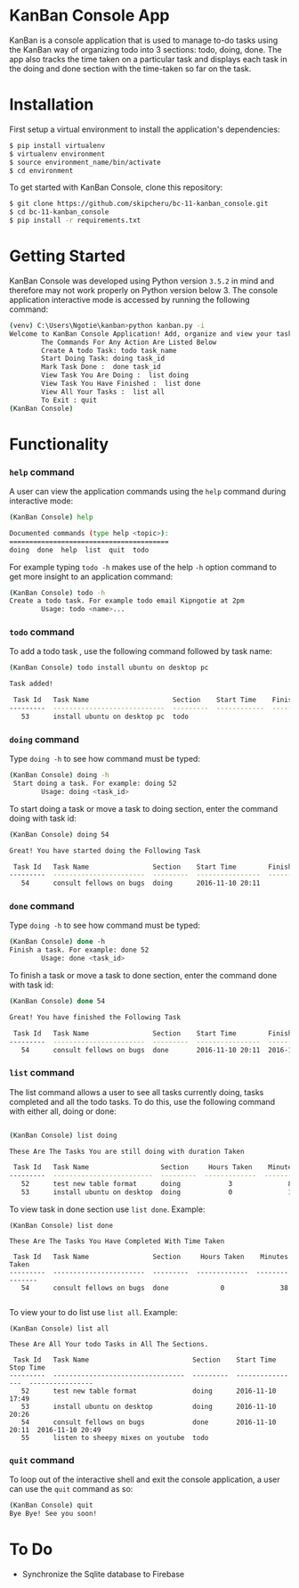 # KanBan Console App
KanBan is a console application that is used to manage to-do tasks using the KanBan way of organizing todo into 3 sections: todo, doing, done. The app also tracks the time taken on a particular task and displays each task in the doing and done section with the time-taken so far on the task.

# Installation
First setup a virtual environment to install the application's dependencies:
```sh
$ pip install virtualenv
$ virtualenv environment
$ source environment_name/bin/activate
$ cd environment
```
To get started with KanBan Console, clone this repository: 
```sh
$ git clone https://github.com/skipcheru/bc-11-kanban_console.git
$ cd bc-11-kanban_console
$ pip install -r requirements.txt
```

# Getting Started
KanBan Console was developed using Python version `3.5.2` in mind and therefore may not work properly on Python version below 3. The console application interactive mode is accessed by running the following command:
```sh
(venv) C:\Users\Ngotie\kanban>python kanban.py -i
Welcome to KanBan Console Application! Add, organize and view your tasks
        The Commands For Any Action Are Listed Below
        Create A todo Task: todo task_name
        Start Doing Task: doing task_id
        Mark Task Done :  done task_id
        View Task You Are Doing :  list doing
        View Task You Have Finished :  list done
        View All Your Tasks :  list all
        To Exit : quit
(KanBan Console)
```

# Functionality
### `help` command
A user can view the application commands using the `help` command during interactive mode:
```sh
(KanBan Console) help

Documented commands (type help <topic>):
========================================
doing  done  help  list  quit  todo

```
For example typing `todo -h` makes use of the help `-h` option command to get more insight to an application command:
```sh
(KanBan Console) todo -h
Create a todo task. For example todo email Kipngotie at 2pm
        Usage: todo <name>...
```

### `todo` command
To add a todo task , use the following command followed by task name:
```sh
(KanBan Console) todo install ubuntu on desktop pc

Task added!

 Task Id   Task Name                     Section    Start Time    Finish Time
---------  ----------------------------  ---------  ------------  -------------
   53      install ubuntu on desktop pc  todo

```

### `doing` command
Type `doing -h` to see how command must be typed:
```sh
(KanBan Console) doing -h
 Start doing a task. For example: doing 52
        Usage: doing <task_id>
```
To start doing a task or move a task to doing section, enter the command doing with task id:
```sh
(KanBan Console) doing 54

Great! You have started doing the Following Task

 Task Id   Task Name                Section    Start Time        Finish Time
---------  -----------------------  ---------  ----------------  -------------
   54      consult fellows on bugs  doing      2016-11-10 20:11

```

### `done` command
Type `doing -h` to see how command must be typed:
```sh
(KanBan Console) done -h
Finish a task. For example: done 52
        Usage: done <task_id>
```
To finish a task or move a task to done section, enter the command done with task id:
```sh
(KanBan Console) done 54

Great! You have finished the Following Task

 Task Id   Task Name                Section    Start Time        Finish Time
---------  -----------------------  ---------  ----------------  ---------------
   54      consult fellows on bugs  done       2016-11-10 20:11  2016-11-10 20:49
```

### `list` command
The list command allows a user to see all tasks currently doing, tasks completed and all the todo tasks. To do this, use the following command with either all, doing or done:
```sh

(KanBan Console) list doing

These Are The Tasks You are still doing with duration Taken

 Task Id   Task Name                  Section     Hours Taken    Minutes Taken
---------  -------------------------  ---------  -------------  ---------------
   52      test new table format      doing            3              8
   53      install ubuntu on desktop  doing            0              15

```
To view task in done section use `list done`. Example:
```
(KanBan Console) list done

These Are The Tasks You Have Completed With Time Taken

 Task Id   Task Name                Section     Hours Taken    Minutes Taken
---------  -----------------------  ---------  -------------  ---------------
   54      consult fellows on bugs  done             0              38
   
```
To view your to do list use `list all`. Example:

```
(KanBan Console) list all

These Are All Your todo Tasks in All The Sections.

 Task Id   Task Name                          Section    Start Time        Stop Time
---------  ---------------------------------  ---------  ----------------  ----------------
   52      test new table format              doing      2016-11-10 17:49
   53      install ubuntu on desktop          doing      2016-11-10 20:26
   54      consult fellows on bugs            done       2016-11-10 20:11  2016-11-10 20:49
   55      listen to sheepy mixes on youtube  todo

```

### `quit` command
To loop out of the interactive shell and exit the console application, a user can use the `quit` command as so:
```sh
(KanBan Console) quit
Bye Bye! See you soon!
```

# To Do

  * Synchronize the Sqlite database to Firebase

